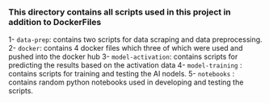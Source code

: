 ### This directory contains all scripts used in this project in addition to DockerFiles
1- `data-prep`: contains two scripts for data scraping and data preprocessing.
2- `docker`: contains 4 docker files which three of which were used and pushed into the docker hub
3- `model-activation`: contains scripts for predicting the results based on the activation data
4- `model-training` : contains scripts for training and testing the AI nodels.
5- `notebooks` : contains random python notebooks used in developing and testing the scripts. 